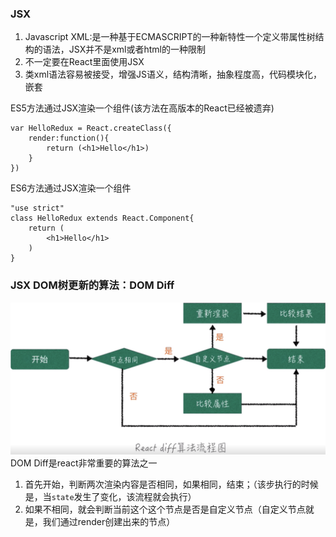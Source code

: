 ### JSX
1. Javascript XML:是一种基于ECMASCRIPT的一种新特性一个定义带属性树结构的语法，JSX并不是xml或者html的一种限制
2. 不一定要在React里面使用JSX
3. 类xml语法容易被接受，增强JS语义，结构清晰，抽象程度高，代码模块化，嵌套


ES5方法通过JSX渲染一个组件(该方法在高版本的React已经被遗弃)
```
var HelloRedux = React.createClass({
    render:function(){
        return (<h1>Hello</h1>)
    }
})
```

ES6方法通过JSX渲染一个组件
```
"use strict"
class HelloRedux extends React.Component{
    return (
        <h1>Hello</h1>
    )
}
```

### JSX DOM树更新的算法：DOM Diff
![dom diff](https://github.com/4lQuiorrA/FE_Journey/blob/master/image/react/domdiff.png)
DOM Diff是react非常重要的算法之一
1. 首先开始，判断两次渲染内容是否相同，如果相同，结束；（该步执行的时候是，当`state`发生了变化，该流程就会执行）
2. 如果不相同，就会判断当前这个这个节点是否是自定义节点（自定义节点就是，我们通过render创建出来的节点）